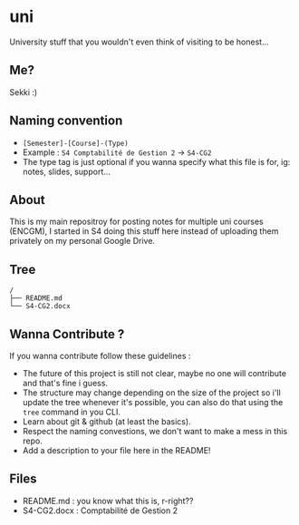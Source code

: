 # uni

University stuff that you wouldn't even think of visiting to be honest...

## Me? 

Sekki :)

## Naming convention 

* `[Semester]-[Course]-(Type)`
* Example : `S4 Comptabilité de Gestion 2` -> `S4-CG2` 
* The type tag is just optional if you wanna specify what this file is for, ig: notes, slides, support...

## About

This is my main repositroy for posting notes for multiple uni courses (ENCGM), I started in S4 doing this stuff here instead of uploading them privately on my personal Google Drive.

## Tree

```
/
├── README.md
└── S4-CG2.docx
```

## Wanna Contribute ?

If you wanna contribute follow these guidelines :

* The future of this project is still not clear, maybe no one will contribute and that's fine i guess.
* The structure may change depending on the size of the project so i'll update the tree whenever it's possible, you can also do that using the `tree` command in you CLI.
* Learn about git & github (at least the basics). 
* Respect the naming convestions, we don't want to make a mess in this repo.
* Add a description to your file here in the README!

## Files

* README.md : you know what this is, r-right??
* S4-CG2.docx : Comptabilité de Gestion 2
